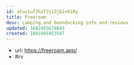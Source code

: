 ```yaml
---
id: atux1uf3hzf3ji3jb1n618y
title: Freeroam
desc: camping and boondocking info and reviews
updated: 1692465678843
created: 1692465453587
---
```


- url: https://freeroam.app/
- #rv